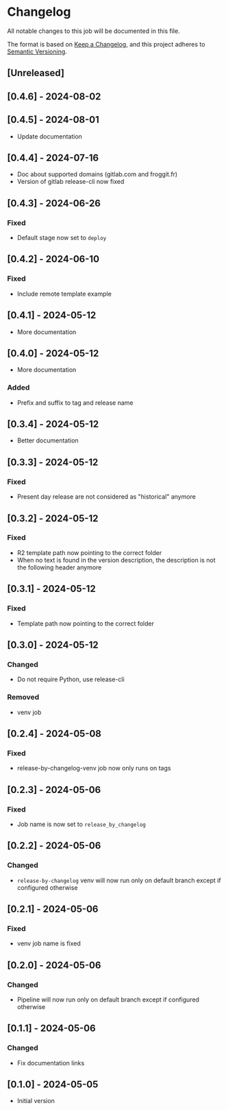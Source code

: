 # Changelog

All notable changes to this job will be documented in this file.

The format is based on [Keep a Changelog](https://keepachangelog.com/en/1.1.0/),
and this project adheres to [Semantic Versioning](https://semver.org/spec/v2.0.0.html).

## [Unreleased]

## [0.4.6] - 2024-08-02

## [0.4.5] - 2024-08-01

* Update documentation

## [0.4.4] - 2024-07-16

* Doc about supported domains (gitlab.com and froggit.fr)
* Version of gitlab release-cli now fixed

## [0.4.3] - 2024-06-26

### Fixed

* Default stage now set to `deploy`

## [0.4.2] - 2024-06-10

### Fixed

* Include remote template example 

## [0.4.1] - 2024-05-12

* More documentation

## [0.4.0] - 2024-05-12

* More documentation

### Added

* Prefix and suffix to tag and release name

## [0.3.4] - 2024-05-12

* Better documentation

## [0.3.3] - 2024-05-12

### Fixed

* Present day release are not considered as "historical" anymore

## [0.3.2] - 2024-05-12

### Fixed

* R2 template path now pointing to the correct folder
* When no text is found in the version description, the description is not the following
  header anymore

## [0.3.1] - 2024-05-12

### Fixed

* Template path now pointing to the correct folder

## [0.3.0] - 2024-05-12

### Changed

* Do not require Python, use release-cli

### Removed

* venv job

## [0.2.4] - 2024-05-08

### Fixed

* release-by-changelog-venv job now only runs on tags

## [0.2.3] - 2024-05-06

### Fixed

* Job name is now set to `release_by_changelog`

## [0.2.2] - 2024-05-06

### Changed

* `release-by-changelog` venv will now run only on default branch except if configured
  otherwise

## [0.2.1] - 2024-05-06

### Fixed

* venv job name is fixed

## [0.2.0] - 2024-05-06

### Changed

* Pipeline will now run only on default branch except if configured otherwise

## [0.1.1] - 2024-05-06

### Changed

* Fix documentation links

## [0.1.0] - 2024-05-05

* Initial version
